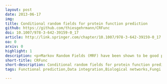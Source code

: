 ```yaml
---
layout: post
date: 2013-06-17
img: 
title: Conditional random fields for protein function prediction
github: https://github.com/thiesgehrmann/CRFunc
doi: 10.1007/978-3-642-39159-0_17
article: http://link.springer.com/chapter/10.1007/978-3-642-39159-0_17
oa: 0
arxiv: 0
highlight: 1
description: <p>Markov Random Fields (MRF) have been shown to be good predictors of functional annotation, using protein-protein interaction data. Many other sources of data can also be used in this prediction task, but they are typically not integrated.In this study, we extend a method using MRFs in order to allow the use of additional data.</p> <p>A conditional random field (CRF) model is proposed as an alternative to an MRF model in order to remove the requirement of modeling relationships between the sources of data. We observe that a substantial performance improvement is possible using additional data, such as genetic interaction networks. The improvement gained from each source of evidence is not the same for each protein function, indicating that each source supplies different information. We demonstrate that CRFs can be used to efficiently integrate various sources of data to predict functional annotations.
short-title: CRFunc
short-description: Conditional random fields for protein function prediction
tags: Functional prediction,Data integration,Biological networks,Fungi

---
```

